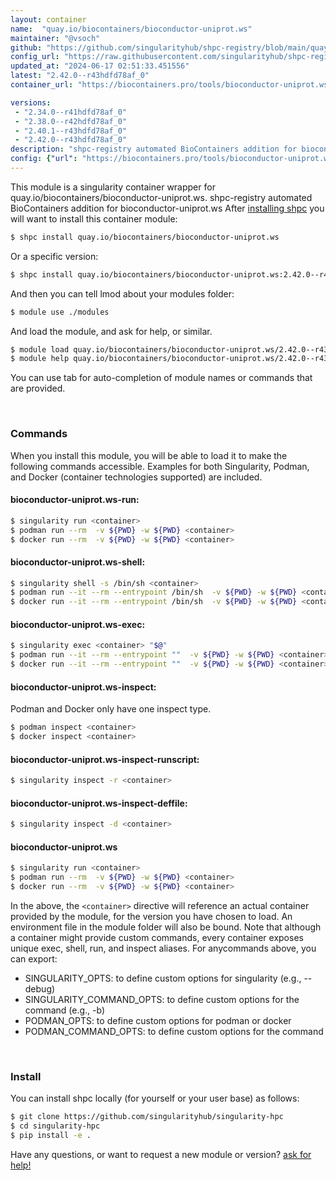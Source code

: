 ```yaml
---
layout: container
name:  "quay.io/biocontainers/bioconductor-uniprot.ws"
maintainer: "@vsoch"
github: "https://github.com/singularityhub/shpc-registry/blob/main/quay.io/biocontainers/bioconductor-uniprot.ws/container.yaml"
config_url: "https://raw.githubusercontent.com/singularityhub/shpc-registry/main/quay.io/biocontainers/bioconductor-uniprot.ws/container.yaml"
updated_at: "2024-06-17 02:51:33.451556"
latest: "2.42.0--r43hdfd78af_0"
container_url: "https://biocontainers.pro/tools/bioconductor-uniprot.ws"

versions:
 - "2.34.0--r41hdfd78af_0"
 - "2.38.0--r42hdfd78af_0"
 - "2.40.1--r43hdfd78af_0"
 - "2.42.0--r43hdfd78af_0"
description: "shpc-registry automated BioContainers addition for bioconductor-uniprot.ws"
config: {"url": "https://biocontainers.pro/tools/bioconductor-uniprot.ws", "maintainer": "@vsoch", "description": "shpc-registry automated BioContainers addition for bioconductor-uniprot.ws", "latest": {"2.42.0--r43hdfd78af_0": "sha256:8928e0118bd8aa4df1a5ac6fc4235f830cbd985e7786679c1eb8a83d58416619"}, "tags": {"2.34.0--r41hdfd78af_0": "sha256:2e84af438953e016df793a551b6f2d0a43a8c93a4b9dbeb4e0bd79faf7ca9778", "2.38.0--r42hdfd78af_0": "sha256:7839abe6f394b17fa3af15322074fd3db4f4eafe5611416967a79b90cb157395", "2.40.1--r43hdfd78af_0": "sha256:69688e7c5b8c6a3a83973712234f277cd1d7bf6d1f6ecaf8deb95fa1764d79bd", "2.42.0--r43hdfd78af_0": "sha256:8928e0118bd8aa4df1a5ac6fc4235f830cbd985e7786679c1eb8a83d58416619"}, "docker": "quay.io/biocontainers/bioconductor-uniprot.ws"}
---
```


This module is a singularity container wrapper for quay.io/biocontainers/bioconductor-uniprot.ws.
shpc-registry automated BioContainers addition for bioconductor-uniprot.ws
After [installing shpc](#install) you will want to install this container module:


```bash
$ shpc install quay.io/biocontainers/bioconductor-uniprot.ws
```

Or a specific version:

```bash
$ shpc install quay.io/biocontainers/bioconductor-uniprot.ws:2.42.0--r43hdfd78af_0
```

And then you can tell lmod about your modules folder:

```bash
$ module use ./modules
```

And load the module, and ask for help, or similar.

```bash
$ module load quay.io/biocontainers/bioconductor-uniprot.ws/2.42.0--r43hdfd78af_0
$ module help quay.io/biocontainers/bioconductor-uniprot.ws/2.42.0--r43hdfd78af_0
```

You can use tab for auto-completion of module names or commands that are provided.

<br>

### Commands

When you install this module, you will be able to load it to make the following commands accessible.
Examples for both Singularity, Podman, and Docker (container technologies supported) are included.

#### bioconductor-uniprot.ws-run:

```bash
$ singularity run <container>
$ podman run --rm  -v ${PWD} -w ${PWD} <container>
$ docker run --rm  -v ${PWD} -w ${PWD} <container>
```

#### bioconductor-uniprot.ws-shell:

```bash
$ singularity shell -s /bin/sh <container>
$ podman run --it --rm --entrypoint /bin/sh  -v ${PWD} -w ${PWD} <container>
$ docker run --it --rm --entrypoint /bin/sh  -v ${PWD} -w ${PWD} <container>
```

#### bioconductor-uniprot.ws-exec:

```bash
$ singularity exec <container> "$@"
$ podman run --it --rm --entrypoint ""  -v ${PWD} -w ${PWD} <container> "$@"
$ docker run --it --rm --entrypoint ""  -v ${PWD} -w ${PWD} <container> "$@"
```

#### bioconductor-uniprot.ws-inspect:

Podman and Docker only have one inspect type.

```bash
$ podman inspect <container>
$ docker inspect <container>
```

#### bioconductor-uniprot.ws-inspect-runscript:

```bash
$ singularity inspect -r <container>
```

#### bioconductor-uniprot.ws-inspect-deffile:

```bash
$ singularity inspect -d <container>
```



#### bioconductor-uniprot.ws

```bash
$ singularity run <container>
$ podman run --rm  -v ${PWD} -w ${PWD} <container>
$ docker run --rm  -v ${PWD} -w ${PWD} <container>
```


In the above, the `<container>` directive will reference an actual container provided
by the module, for the version you have chosen to load. An environment file in the
module folder will also be bound. Note that although a container
might provide custom commands, every container exposes unique exec, shell, run, and
inspect aliases. For anycommands above, you can export:

 - SINGULARITY_OPTS: to define custom options for singularity (e.g., --debug)
 - SINGULARITY_COMMAND_OPTS: to define custom options for the command (e.g., -b)
 - PODMAN_OPTS: to define custom options for podman or docker
 - PODMAN_COMMAND_OPTS: to define custom options for the command

<br>

### Install

You can install shpc locally (for yourself or your user base) as follows:

```bash
$ git clone https://github.com/singularityhub/singularity-hpc
$ cd singularity-hpc
$ pip install -e .
```

Have any questions, or want to request a new module or version? [ask for help!](https://github.com/singularityhub/singularity-hpc/issues)
